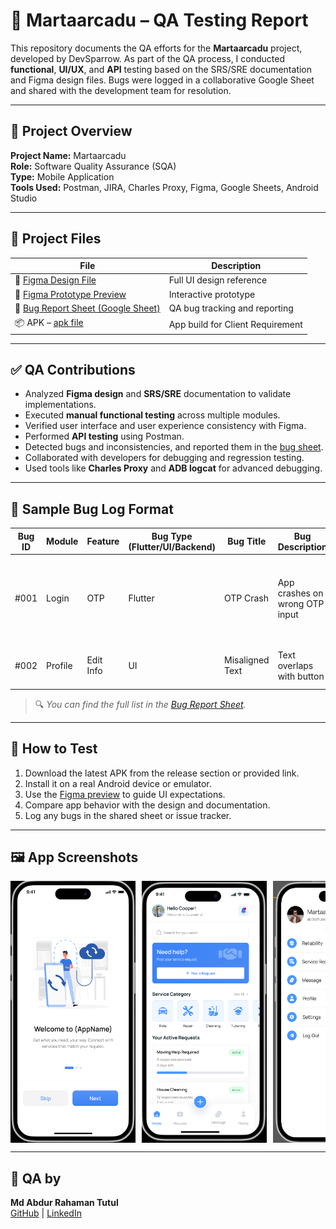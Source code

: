 # 🧪 Martaarcadu – QA Testing Report

This repository documents the QA efforts for the **Martaarcadu** project, developed by DevSparrow. As part of the QA process, I conducted **functional**, **UI/UX**, and **API** testing based on the SRS/SRE documentation and Figma design files. Bugs were logged in a collaborative Google Sheet and shared with the development team for resolution.

---

## 📲 Project Overview

**Project Name:** Martaarcadu  
**Role:** Software Quality Assurance (SQA)  
**Type:** Mobile Application  
**Tools Used:** Postman, JIRA, Charles Proxy, Figma, Google Sheets, Android Studio

---

## 📁 Project Files

| File | Description |
|------|-------------|
| 🔗 [Figma Design File](https://www.figma.com/design/mSCzYLH5GdddWSbXysvvpF/martaarcadu-%7C%7C-Devsparrow-%7C%7C--FO11A4A362D87?node-id=804-24216&p=f&t=xiANmYyxIR96wPnJ-0) | Full UI design reference |
| 🔗 [Figma Prototype Preview](https://www.figma.com/proto/mSCzYLH5GdddWSbXysvvpF/martaarcadu-%7C%7C-Devsparrow-%7C%7C--FO11A4A362D87?node-id=23783-2540&p=f&t=WLe29Wmg1TCk8SyL-1&scaling=scale-down&content-scaling=fixed&page-id=15694%3A374&starting-point-node-id=23783%3A762) | Interactive prototype |
| 📄 [Bug Report Sheet (Google Sheet)](https://docs.google.com/spreadsheets/d/14C6RpQTsvguC7ouuWNqBF4ZKVkqx8qP1-EV4dquON2c/edit?gid=359680536) | QA bug tracking and reporting |
| 📦 APK – [apk file ](https://github.com/abdurtutul/martaarcadu-QA-manual-testing/blob/main/app-release.apk) | App build for Client Requirement |

---

## ✅ QA Contributions

- Analyzed **Figma design** and **SRS/SRE** documentation to validate implementations.
- Executed **manual functional testing** across multiple modules.
- Verified user interface and user experience consistency with Figma.
- Performed **API testing** using Postman.
- Detected bugs and inconsistencies, and reported them in the [bug sheet](https://docs.google.com/spreadsheets/d/14C6RpQTsvguC7ouuWNqBF4ZKVkqx8qP1-EV4dquON2c/edit?gid=359680536).
- Collaborated with developers for debugging and regression testing.
- Used tools like **Charles Proxy** and **ADB logcat** for advanced debugging.

---

## 🐞 Sample Bug Log Format

| Bug ID | Module | Feature | Bug Type (Flutter/UI/Backend) | Bug Title | Bug Description | Steps to Reproduce | Actual Result | Expected Result | Issue Labels | Severity | Attachment | Dev Status | Testers | Remark | Re-testing | Date |
|--------|--------|---------|-------------------------------|-----------|------------------|---------------------|----------------|------------------|---------------|----------|-------------|-------------|---------|--------|-------------|------|
| #001   | Login  | OTP     | Flutter                       | OTP Crash | App crashes on wrong OTP input | 1. Go to login screen<br>2. Enter invalid OTP<br>3. Tap Continue | App crashes | Error message should appear | Crash, Bug | High | Screenshot.png | Fixed | Tutul | Confirmed | ✅ | 2025-07-25 |
| #002   | Profile | Edit Info | UI                          | Misaligned Text | Text overlaps with button | Navigate to Profile > Edit | Text and button overlap | Proper alignment | UI | Medium | - | In Progress | Tutul | UI issue | ❌ | 2025-07-26 |

> 🔍 *You can find the full list in the [Bug Report Sheet](https://docs.google.com/spreadsheets/d/14C6RpQTsvguC7ouuWNqBF4ZKVkqx8qP1-EV4dquON2c/edit?gid=359680536).*

---

## 🚀 How to Test

1. Download the latest APK from the release section or provided link.
2. Install it on a real Android device or emulator.
3. Use the [Figma preview](https://www.figma.com/proto/mSCzYLH5GdddWSbXysvvpF/martaarcadu-%7C%7C-Devsparrow-%7C%7C--FO11A4A362D87?node-id=23783-2540&p=f&t=WLe29Wmg1TCk8SyL-1) to guide UI expectations.
4. Compare app behavior with the design and documentation.
5. Log any bugs in the shared sheet or issue tracker.
---
## 🖼️ App Screenshots

<div style="display: flex; overflow-x: auto; gap: 10px;">
  <img src="https://github.com/abdurtutul/martaarcadu-QA-manual-testing/blob/main/screenshots/Wlcome.png?raw=true" width="200" alt="Welcome" />
   <img src="https://github.com/abdurtutul/martaarcadu-QA-manual-testing/blob/main/screenshots/home.png" width="200" alt="Welcome" />
  <img src="https://github.com/abdurtutul/martaarcadu-QA-manual-testing/blob/main/screenshots/profile.png?raw=true" width="200" alt="Profile 1" />
  <img src="https://github.com/abdurtutul/martaarcadu-QA-manual-testing/blob/main/screenshots/message.png?raw=true" width="200" alt="Message" />
</div>

---
## 👤 QA by

**Md Abdur Rahaman Tutul**  
[GitHub](https://github.com/abdurtutul) | [LinkedIn](https://www.linkedin.com/in/md-abdur-rahaman-tutul-a13012210/)
